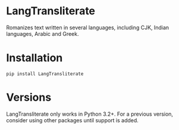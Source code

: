 # LangTransliterate
Romanizes text written in several languages, including CJK, Indian languages, Arabic and Greek.

# Installation
    pip install LangTransliterate

# Versions
 LangTransliterate only works in Python 3.2+. For a previous version, consider using other packages until support is added.
